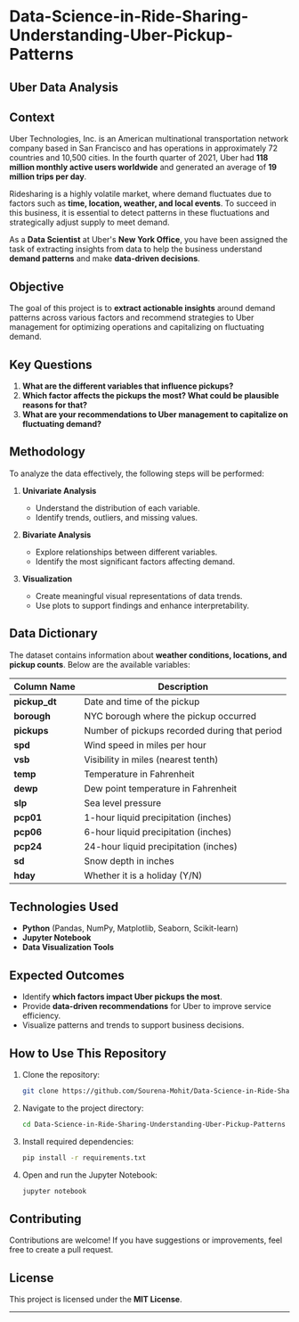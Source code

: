 # Data-Science-in-Ride-Sharing-Understanding-Uber-Pickup-Patterns
## Uber Data Analysis

## **Context**
Uber Technologies, Inc. is an American multinational transportation network company based in San Francisco and has operations in approximately 72 countries and 10,500 cities. In the fourth quarter of 2021, Uber had **118 million monthly active users worldwide** and generated an average of **19 million trips per day**.

Ridesharing is a highly volatile market, where demand fluctuates due to factors such as **time, location, weather, and local events**. To succeed in this business, it is essential to detect patterns in these fluctuations and strategically adjust supply to meet demand.

As a **Data Scientist** at Uber's **New York Office**, you have been assigned the task of extracting insights from data to help the business understand **demand patterns** and make **data-driven decisions**.

## **Objective**
The goal of this project is to **extract actionable insights** around demand patterns across various factors and recommend strategies to Uber management for optimizing operations and capitalizing on fluctuating demand.

## **Key Questions**
1. **What are the different variables that influence pickups?**
2. **Which factor affects the pickups the most? What could be plausible reasons for that?**
3. **What are your recommendations to Uber management to capitalize on fluctuating demand?**

## **Methodology**
To analyze the data effectively, the following steps will be performed:

1. **Univariate Analysis**
   - Understand the distribution of each variable.
   - Identify trends, outliers, and missing values.

2. **Bivariate Analysis**
   - Explore relationships between different variables.
   - Identify the most significant factors affecting demand.

3. **Visualization**
   - Create meaningful visual representations of data trends.
   - Use plots to support findings and enhance interpretability.

## **Data Dictionary**
The dataset contains information about **weather conditions, locations, and pickup counts**. Below are the available variables:

| Column Name | Description |
|-------------|-------------|
| **pickup_dt** | Date and time of the pickup |
| **borough** | NYC borough where the pickup occurred |
| **pickups** | Number of pickups recorded during that period |
| **spd** | Wind speed in miles per hour |
| **vsb** | Visibility in miles (nearest tenth) |
| **temp** | Temperature in Fahrenheit |
| **dewp** | Dew point temperature in Fahrenheit |
| **slp** | Sea level pressure |
| **pcp01** | 1-hour liquid precipitation (inches) |
| **pcp06** | 6-hour liquid precipitation (inches) |
| **pcp24** | 24-hour liquid precipitation (inches) |
| **sd** | Snow depth in inches |
| **hday** | Whether it is a holiday (Y/N) |

## **Technologies Used**
- **Python** (Pandas, NumPy, Matplotlib, Seaborn, Scikit-learn)
- **Jupyter Notebook**
- **Data Visualization Tools**

## **Expected Outcomes**
- Identify **which factors impact Uber pickups the most**.
- Provide **data-driven recommendations** for Uber to improve service efficiency.
- Visualize patterns and trends to support business decisions.

## **How to Use This Repository**
1. Clone the repository:
   ```bash
   git clone https://github.com/Sourena-Mohit/Data-Science-in-Ride-Sharing-Understanding-Uber-Pickup-Patterns.git
   ```
2. Navigate to the project directory:
   ```bash
   cd Data-Science-in-Ride-Sharing-Understanding-Uber-Pickup-Patterns
   ```
3. Install required dependencies:
   ```bash
   pip install -r requirements.txt
   ```
4. Open and run the Jupyter Notebook:
   ```bash
   jupyter notebook
   ```

## **Contributing**
Contributions are welcome! If you have suggestions or improvements, feel free to create a pull request.

## **License**
This project is licensed under the **MIT License**.

---


